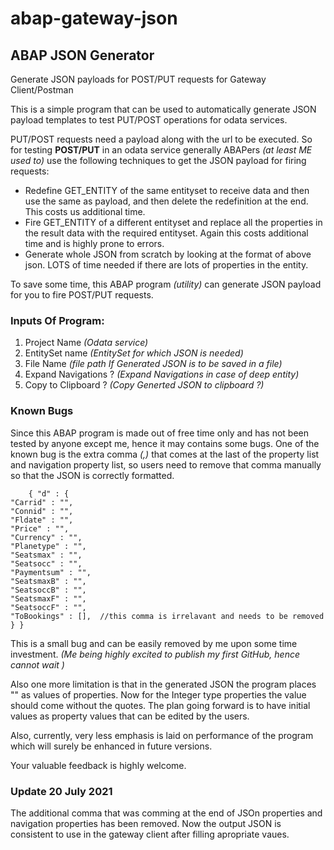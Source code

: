 # abap-gateway-json

## ABAP JSON Generator
Generate JSON payloads for POST/PUT requests for Gateway Client/Postman

This is a simple program that can be used to automatically generate JSON payload templates to test PUT/POST operations for odata services.

PUT/POST requests need a payload along with the url to be executed. So for testing **POST/PUT** in an odata service generally ABAPers *(at least ME used to)* use the following techniques to get the JSON payload for firing requests:

-   Redefine GET_ENTITY of the same entityset to receive data and then use the same as payload, and then delete the redefinition at the end. This costs us additional time.
-   Fire GET_ENTITY of a different entityset and replace all the properties in the result data with the required entityset. Again this costs additional time and is highly prone to errors.
-   Generate whole JSON from scratch by looking at the format of above json. LOTS of time needed if there are lots of properties in the entity.

To save some time, this ABAP program *(utility)* can generate JSON payload for you to fire POST/PUT requests.

### Inputs Of Program:
1. Project Name *(Odata service)*
2. EntitySet name *(EntitySet for which JSON is needed)*
3. File Name *(file path If Generated JSON is to be saved in a file)*
4. Expand Navigations ? *(Expand Navigations in case of deep entity)*
5. Copy to Clipboard ? *(Copy Generted JSON to clipboard ?)*

### Known Bugs
Since this ABAP program is made out of free time only and has not been tested by anyone except me, hence it may contains some bugs. One of the known bug is the extra comma *(,)* that comes at the last of the property list and navigation property list, so users need to remove that comma manually so that the JSON is correctly formatted.

        { "d" : {
    "Carrid" : "",
    "Connid" : "",
    "Fldate" : "",
    "Price" : "",
    "Currency" : "",
    "Planetype" : "",
    "Seatsmax" : "",
    "Seatsocc" : "",
    "Paymentsum" : "",
    "SeatsmaxB" : "",
    "SeatsoccB" : "",
    "SeatsmaxF" : "",
    "SeatsoccF" : "",
    "ToBookings" : [],  //this comma is irrelavant and needs to be removed
    } }
This is a small bug and can be easily removed by me upon some time investment. *(Me being highly excited to publish my first GitHub, hence cannot wait )*

Also one more limitation is that in the generated JSON the program places "" as values of properties. Now for the Integer type properties the value should come without the quotes. The plan going forward is to have initial values as property values that can be edited by the users.

Also, currently, very less emphasis is laid on performance of the program which will surely be enhanced in future versions. 

Your valuable feedback is highly welcome.

### Update 20 July 2021
The additional comma that was comming at the end of JSOn properties and navigation properties has been removed. Now the output JSON is consistent to use in the gateway client after filling apropriate vaues.
